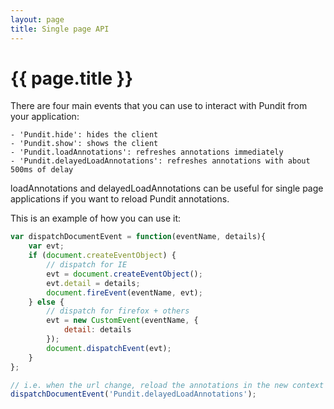 ```yaml
---
layout: page
title: Single page API
---
```


# {{ page.title }}

There are four main events that you can use to interact with Pundit from your application:
    
    - 'Pundit.hide': hides the client
    - 'Pundit.show': shows the client
    - 'Pundit.loadAnnotations': refreshes annotations immediately
    - 'Pundit.delayedLoadAnnotations': refreshes annotations with about 500ms of delay

loadAnnotations and delayedLoadAnnotations can be useful for single page applications if you want to reload Pundit annotations.

This is an example of how you can use it:

```javascript
var dispatchDocumentEvent = function(eventName, details){
    var evt;
    if (document.createEventObject) {
        // dispatch for IE
        evt = document.createEventObject();
        evt.detail = details;
        document.fireEvent(eventName, evt);
    } else {
        // dispatch for firefox + others
        evt = new CustomEvent(eventName, {
            detail: details
        });
        document.dispatchEvent(evt);
    }
};

// i.e. when the url change, reload the annotations in the new context
dispatchDocumentEvent('Pundit.delayedLoadAnnotations');
```